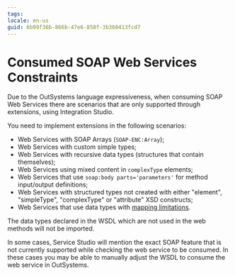 ```yaml
---
tags: 
locale: en-us
guid: 6b99f36b-866b-47e6-858f-3b360413fcd7
---
```


# Consumed SOAP Web Services Constraints

Due to the OutSystems language expressiveness, when consuming SOAP Web Services there are scenarios that are only supported through extensions, using Integration Studio.

You need to implement extensions in the following scenarios:

* Web Services with SOAP Arrays (`SOAP-ENC:Array`);
* Web Services with custom simple types;
* Web Services with recursive data types (structures that contain themselves);
* Web Services using mixed content in `complexType` elements;
* Web Services that use `soap:body parts='parameters'` for method input/output definitions;
* Web Services with structured types not created with either "element", "simpleType", "complexType" or "attribute" XSD constructs;
* Web Services that use data types with [mapping limitations](<mapping-xml-to-outsystems.md#mapping-limitations>).

The data types declared in the WSDL which are not used in the web methods will not be imported.

In some cases, Service Studio will mention the exact SOAP feature that is not currently supported while checking the web service to be consumed. In these cases you may be able to manually adjust the WSDL to consume the web service in OutSystems.
